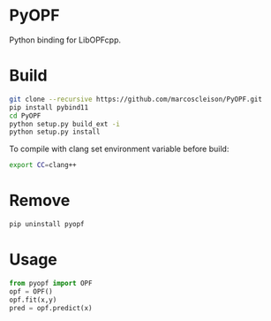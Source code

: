 # PyOPF
Python binding for LibOPFcpp.

# Build
```bash
git clone --recursive https://github.com/marcoscleison/PyOPF.git
pip install pybind11
cd PyOPF
python setup.py build_ext -i
python setup.py install
```
To compile with clang set environment variable before build:
```bash
export CC=clang++
```

# Remove

```bash
pip uninstall pyopf
```


# Usage

```python
from pyopf import OPF
opf = OPF()
opf.fit(x,y)
pred = opf.predict(x)
```

